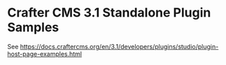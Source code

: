 # Crafter CMS 3.1 Standalone Plugin Samples
See https://docs.craftercms.org/en/3.1/developers/plugins/studio/plugin-host-page-examples.html

